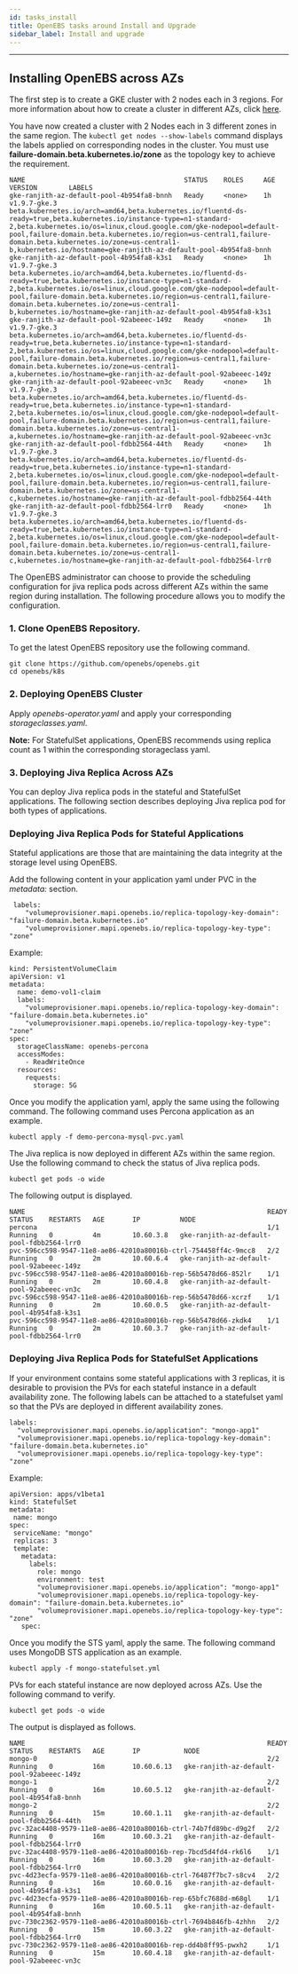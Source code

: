 ```yaml
---
id: tasks_install
title: OpenEBS tasks around Install and Upgrade
sidebar_label: Install and upgrade
---
```

------

## Installing OpenEBS across AZs

The first step is to create a GKE cluster with 2 nodes each in 3 regions. For more information about how to create a cluster in different AZs, click [here](https://cloud.google.com/kubernetes-engine/docs/how-to/creating-a-cluster).

You have now created a cluster with 2 Nodes each in 3 different zones in the same region. The `kubectl get nodes --show-labels` command displays the labels applied on corresponding nodes in the cluster. You must use **failure-domain.beta.kubernetes.io/zone** as the topology key to achieve the requirement.

```
NAME                                        STATUS    ROLES     AGE       VERSION        LABELS
gke-ranjith-az-default-pool-4b954fa8-bnnh   Ready     <none>    1h        v1.9.7-gke.3   beta.kubernetes.io/arch=amd64,beta.kubernetes.io/fluentd-ds-ready=true,beta.kubernetes.io/instance-type=n1-standard-2,beta.kubernetes.io/os=linux,cloud.google.com/gke-nodepool=default-pool,failure-domain.beta.kubernetes.io/region=us-central1,failure-domain.beta.kubernetes.io/zone=us-central1-b,kubernetes.io/hostname=gke-ranjith-az-default-pool-4b954fa8-bnnh
gke-ranjith-az-default-pool-4b954fa8-k3s1   Ready     <none>    1h        v1.9.7-gke.3   beta.kubernetes.io/arch=amd64,beta.kubernetes.io/fluentd-ds-ready=true,beta.kubernetes.io/instance-type=n1-standard-2,beta.kubernetes.io/os=linux,cloud.google.com/gke-nodepool=default-pool,failure-domain.beta.kubernetes.io/region=us-central1,failure-domain.beta.kubernetes.io/zone=us-central1-b,kubernetes.io/hostname=gke-ranjith-az-default-pool-4b954fa8-k3s1
gke-ranjith-az-default-pool-92abeeec-149z   Ready     <none>    1h        v1.9.7-gke.3   beta.kubernetes.io/arch=amd64,beta.kubernetes.io/fluentd-ds-ready=true,beta.kubernetes.io/instance-type=n1-standard-2,beta.kubernetes.io/os=linux,cloud.google.com/gke-nodepool=default-pool,failure-domain.beta.kubernetes.io/region=us-central1,failure-domain.beta.kubernetes.io/zone=us-central1-a,kubernetes.io/hostname=gke-ranjith-az-default-pool-92abeeec-149z
gke-ranjith-az-default-pool-92abeeec-vn3c   Ready     <none>    1h        v1.9.7-gke.3   beta.kubernetes.io/arch=amd64,beta.kubernetes.io/fluentd-ds-ready=true,beta.kubernetes.io/instance-type=n1-standard-2,beta.kubernetes.io/os=linux,cloud.google.com/gke-nodepool=default-pool,failure-domain.beta.kubernetes.io/region=us-central1,failure-domain.beta.kubernetes.io/zone=us-central1-a,kubernetes.io/hostname=gke-ranjith-az-default-pool-92abeeec-vn3c
gke-ranjith-az-default-pool-fdbb2564-44th   Ready     <none>    1h        v1.9.7-gke.3   beta.kubernetes.io/arch=amd64,beta.kubernetes.io/fluentd-ds-ready=true,beta.kubernetes.io/instance-type=n1-standard-2,beta.kubernetes.io/os=linux,cloud.google.com/gke-nodepool=default-pool,failure-domain.beta.kubernetes.io/region=us-central1,failure-domain.beta.kubernetes.io/zone=us-central1-c,kubernetes.io/hostname=gke-ranjith-az-default-pool-fdbb2564-44th
gke-ranjith-az-default-pool-fdbb2564-lrr0   Ready     <none>    1h        v1.9.7-gke.3   beta.kubernetes.io/arch=amd64,beta.kubernetes.io/fluentd-ds-ready=true,beta.kubernetes.io/instance-type=n1-standard-2,beta.kubernetes.io/os=linux,cloud.google.com/gke-nodepool=default-pool,failure-domain.beta.kubernetes.io/region=us-central1,failure-domain.beta.kubernetes.io/zone=us-central1-c,kubernetes.io/hostname=gke-ranjith-az-default-pool-fdbb2564-lrr0
```

The OpenEBS administrator can choose to provide the scheduling configuration for jiva replica pods across different AZs within the same region during installation. The following procedure allows you to modify the configuration.

### 1. Clone OpenEBS Repository.

To get the latest OpenEBS repository use the following command.

```
git clone https://github.com/openebs/openebs.git
cd openebs/k8s
```

### 2. Deploying OpenEBS Cluster

Apply *openebs-operator.yaml* and apply your corresponding *storageclasses.yaml*. 

   **Note:** For StatefulSet applications, OpenEBS recommends using replica count as 1 within the corresponding storageclass yaml.

### 3. Deploying Jiva Replica Across AZs

You can deploy Jiva replica pods in the stateful and StatefulSet applications. The following section describes deploying Jiva replica pod for both types of applications.  

### Deploying Jiva Replica Pods for Stateful Applications

Stateful applications are those that are maintaining the data integrity at the storage level using OpenEBS. 
 
Add the following content in your application yaml under PVC in the *metadata:* section.

```
 labels:
    "volumeprovisioner.mapi.openebs.io/replica-topology-key-domain": "failure-domain.beta.kubernetes.io"
    "volumeprovisioner.mapi.openebs.io/replica-topology-key-type": "zone"
```

Example:

```
kind: PersistentVolumeClaim
apiVersion: v1
metadata:
  name: demo-vol1-claim
  labels:
    "volumeprovisioner.mapi.openebs.io/replica-topology-key-domain": "failure-domain.beta.kubernetes.io"
    "volumeprovisioner.mapi.openebs.io/replica-topology-key-type": "zone"
spec:
  storageClassName: openebs-percona
  accessModes:
    - ReadWriteOnce
  resources:
    requests:
      storage: 5G
```

Once you modify the application yaml, apply the same using the following command. The following command uses Percona application as an example.

```
kubectl apply -f demo-percona-mysql-pvc.yaml
```

The Jiva replica is now deployed in different AZs within the same region. Use the following command to check the status of Jiva replica pods.

```
kubectl get pods -o wide
```

The following output is displayed.

```
NAME                                                             READY     STATUS    RESTARTS   AGE       IP          NODE
percona                                                          1/1       Running   0          4m        10.60.3.8   gke-ranjith-az-default-pool-fdbb2564-lrr0
pvc-596cc598-9547-11e8-ae86-42010a80016b-ctrl-754458ff4c-9mcc8   2/2       Running   0          2m        10.60.6.4   gke-ranjith-az-default-pool-92abeeec-149z
pvc-596cc598-9547-11e8-ae86-42010a80016b-rep-56b5478d66-852lr    1/1       Running   0          2m        10.60.4.8   gke-ranjith-az-default-pool-92abeeec-vn3c
pvc-596cc598-9547-11e8-ae86-42010a80016b-rep-56b5478d66-xcrzf    1/1       Running   0          2m        10.60.0.5   gke-ranjith-az-default-pool-4b954fa8-k3s1
pvc-596cc598-9547-11e8-ae86-42010a80016b-rep-56b5478d66-zkdk4    1/1       Running   0          2m        10.60.3.7   gke-ranjith-az-default-pool-fdbb2564-lrr0
```

### Deploying Jiva Replica Pods for StatefulSet Applications

If your environment contains some stateful applications with 3 replicas, it is desirable to provision the PVs for each stateful instance in a default availability zone. The following labels can be attached to a statefulset yaml so that the PVs are deployed in different availability zones.

```
labels:
  "volumeprovisioner.mapi.openebs.io/application": "mongo-app1"
  "volumeprovisioner.mapi.openebs.io/replica-topology-key-domain": "failure-domain.beta.kubernetes.io"
  "volumeprovisioner.mapi.openebs.io/replica-topology-key-type": "zone"
```

Example:

```
apiVersion: apps/v1beta1
kind: StatefulSet
metadata:
 name: mongo
spec:
 serviceName: "mongo"
 replicas: 3
 template:
   metadata:
     labels:
       role: mongo
       environment: test
       "volumeprovisioner.mapi.openebs.io/application": "mongo-app1"
       "volumeprovisioner.mapi.openebs.io/replica-topology-key-domain": "failure-domain.beta.kubernetes.io"
       "volumeprovisioner.mapi.openebs.io/replica-topology-key-type": "zone"
   spec:
```

Once you modify the STS yaml, apply the same. The following command uses MongoDB STS application as an example.

```
kubectl apply -f mongo-statefulset.yml
```

PVs for each stateful instance are now deployed across AZs. Use the following command to verify.

```
kubectl get pods -o wide
```

The output is displayed as follows.

```
NAME                                                             READY     STATUS    RESTARTS   AGE       IP           NODE
mongo-0                                                          2/2       Running   0          16m       10.60.6.13   gke-ranjith-az-default-pool-92abeeec-149z
mongo-1                                                          2/2       Running   0          16m       10.60.5.12   gke-ranjith-az-default-pool-4b954fa8-bnnh
mongo-2                                                          2/2       Running   0          15m       10.60.1.11   gke-ranjith-az-default-pool-fdbb2564-44th
pvc-32ac4408-9579-11e8-ae86-42010a80016b-ctrl-74b7fd89bc-d9g2f   2/2       Running   0          16m       10.60.3.21   gke-ranjith-az-default-pool-fdbb2564-lrr0
pvc-32ac4408-9579-11e8-ae86-42010a80016b-rep-7bcd5d4fd4-rk6l6    1/1       Running   0          16m       10.60.3.20   gke-ranjith-az-default-pool-fdbb2564-lrr0
pvc-4d23ecfa-9579-11e8-ae86-42010a80016b-ctrl-76487f7bc7-s8cv4   2/2       Running   0          16m       10.60.0.16   gke-ranjith-az-default-pool-4b954fa8-k3s1
pvc-4d23ecfa-9579-11e8-ae86-42010a80016b-rep-65bfc7688d-m68gl    1/1       Running   0          16m       10.60.5.11   gke-ranjith-az-default-pool-4b954fa8-bnnh
pvc-730c2362-9579-11e8-ae86-42010a80016b-ctrl-7694b846fb-4zhhn   2/2       Running   0          15m       10.60.3.22   gke-ranjith-az-default-pool-fdbb2564-lrr0
pvc-730c2362-9579-11e8-ae86-42010a80016b-rep-dd4b8ff95-pwxh2     1/1       Running   0          15m       10.60.4.18   gke-ranjith-az-default-pool-92abeeec-vn3c
```

<!-- Hotjar Tracking Code for https://docs.openebs.io -->
<script>
   (function(h,o,t,j,a,r){
       h.hj=h.hj||function(){(h.hj.q=h.hj.q||[]).push(arguments)};
       h._hjSettings={hjid:785693,hjsv:6};
       a=o.getElementsByTagName('head')[0];
       r=o.createElement('script');r.async=1;
       r.src=t+h._hjSettings.hjid+j+h._hjSettings.hjsv;
       a.appendChild(r);
   })(window,document,'https://static.hotjar.com/c/hotjar-','.js?sv=');
</script>
